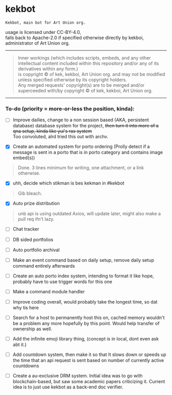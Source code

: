 # kekbot
    Kekbot, main bot for Art Union org. 
usage is licensed under CC-BY-4.0, <br>
falls back to Apache-2.0 if specified otherwise directly by kekboi, administrator of Art Union org.

___


> Inner workings (which includes scripts, embeds, and any other intellectual content included within this repository and/or any of its derivatives within any form.) <br>
is copyright &copy; of kek, kekboi, Art Union org. and may not be modified unless specified otherwise by its copyright holders. <br> Any merged requests' copyright(s) are to be merged and/or superceeded with/by copyright &copy; of kek, kekboi, Art Union org.


___



### To-do (priority = more-or-less the position, kinda):
- [ ] Improve dailies, change to a non session based (AKA, persistent database) database system for the project, 
~~then turn it into more of a qna setup, kinda like yui's ras system~~ <br> Too convoluted, alrd tried this out with archv. 

- [x] Create an automated system for porto ordering (Prolly detect if a message is sent in a porto that is in porto category and contains image embed(s)) 
> Done. 3 lines minimum for writing, one attachment, or a link otherwise.

- [x] uhh, decide which stikman is bes kekman in #kekbot 
> Gib bleach.

- [x] Auto prize distribution
> unb api is using outdated Axios, will update later, might also make a pull req ifn't lazy.

- [ ] Chat tracker 

- [ ] DB sided portfolios 

- [ ] Auto portfolio archival

- [ ] Make an event command based on daily setup, remove daily setup command entirely afterwards 

- [ ] Create an auto porto index system, intending to format it like hope, probably have to use trigger words for this one 

- [ ] Make a command module handler

- [ ] Improve coding overall, would probably take the longest time, so dat why tis here 

- [ ] Search for a host to permanently host this on, cached memory wouldn't be a problem any more hopefully by this point. Would help transfer of ownership as well. 

- [ ] Add the infinite emoji library thing, (concept is in local, dont even ask abt it.)

- [ ] Add countdown system, then make it so that
It slows down or speeds up the time that an api request is sent based on number of currently active countdowns 

- [ ] Create a au-exclusive DRM system. Initial idea was to go with blockchain-based, but saw some academic papers criticizing it. Current idea is to just use kekbot as a back-end doc verifier.
